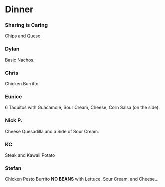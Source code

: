 # Dinner

### Sharing is Caring
Chips and Queso.

### Dylan
Basic Nachos.

### Chris
Chicken Burritto.

### Eunice
6 Taquitos with Guacamole, Sour Cream, Cheese, Corn Salsa (on the side).

### Nick P.
Cheese Quesadilla and a Side of Sour Cream.

### KC
Steak and Kawaii Potato

### Stefan
Chicken Pesto Burrito **NO BEANS** with Lettuce, Sour Cream, and Cheese...
